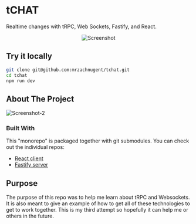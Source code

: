 <div id="top"></div>

# tCHAT

Realtime changes with tRPC, Web Sockets, Fastify, and React.
<br />

<div align="center">
    <img src="./tchat-react-client/assets/realtime.png" alt="Screenshot" >
</div>

## Try it locally

```bash
git clone git@github.com:mrzachnugent/tchat.git
cd tchat
npm run dev
```

## About The Project

<img src="./tchat-react-client/assets/liked-message.png" alt="Screenshot-2" >

### Built With

This "monorepo" is packaged together with git submodules. You can check out the individual repos:

- [React client](https://github.com/mrzachnugent/tchat-react-client)
- [Fastify server](https://github.com/mrzachnugent/tchat-fastify-server)

## Purpose

The purpose of this repo was to help me learn about tRPC and Websockets. It is also meant to give an example of how to get all of these technologies to get to work together. This is my third attempt so hopefully it can help me or others in the future.
